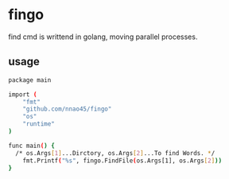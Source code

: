 # fingo
find cmd is writtend in golang, moving parallel processes.
## usage
```bash
package main

import (
	"fmt"
	"github.com/nnao45/fingo"
	"os"
	"runtime"
)

func main() {
  /* os.Args[1]...Dirctory, os.Args[2]...To find Words. */
	fmt.Printf("%s", fingo.FindFile(os.Args[1], os.Args[2]))
}
```
